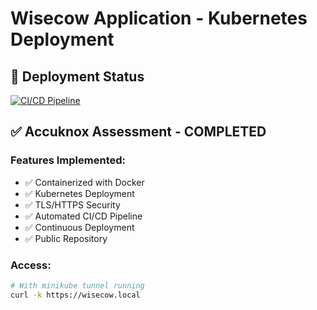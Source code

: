 # Wisecow Application - Kubernetes Deployment

## 🚀 Deployment Status
[![CI/CD Pipeline](https://github.com/harshad41/wisecow/actions/workflows/ci-cd.yml/badge.svg)](https://github.com/harshad41/wisecow/actions)

## ✅ Accuknox Assessment - COMPLETED

### Features Implemented:
- ✅ Containerized with Docker
- ✅ Kubernetes Deployment
- ✅ TLS/HTTPS Security
- ✅ Automated CI/CD Pipeline
- ✅ Continuous Deployment
- ✅ Public Repository

### Access:
```bash
# With minikube tunnel running
curl -k https://wisecow.local